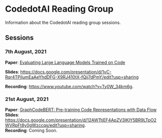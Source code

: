 # CodedotAI Reading Group
Information about the CodedotAI reading group sessions.

## Sessions

### 7th August, 2021

**Paper**: [Evaluating Large Language Models Trained on Code
](https://arxiv.org/abs/2107.03374)

**Slides**: https://docs.google.com/presentation/d/1vC-Rqr4TPjlumEaAeYhdDFG-X9RJ410tX-fQij7dPmY/edit?usp=sharing

**Recording**: https://www.youtube.com/watch?v=Ty0W_34km6g.   

### 21st August, 2021

**Paper**: [GraphCodeBERT: Pre-training Code Representations with Data Flow](https://arxiv.org/abs/2009.08366)
**Slides**: https://docs.google.com/presentation/d/12AWTtjEF4ApZV3IKlY5BR9LTpO2WVRpFt8y0gWzccqs/edit?usp=sharing.    
**Recording**: Coming Soon.
